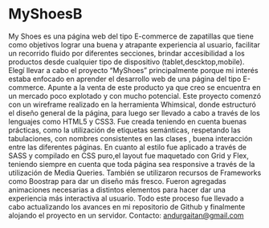 # MyShoesB
My Shoes es una página web del tipo E-commerce de zapatillas que tiene como objetivos lograr una buena y atrapante experiencia al usuario, facilitar un recorrido fluido por diferentes secciones, brindar accesibilidad a los productos desde  cualquier tipo de  dispositivo (tablet,descktop,mobile).
Elegí llevar a cabo el proyecto “MyShoes” principalmente porque mi interés estaba enfocado en aprender el desarrollo web de una página del tipo E-commerce. Apunte a la venta de este producto ya que creo se encuentra en un mercado poco explotado y con mucho potencial.
Este proyecto comenzó con un wireframe realizado en la herramienta Whimsical, donde estructuró el diseño general de la página,  para luego ser llevado a cabo a través de los lenguajes como HTML5 y CSS3. 
Fue creada teniendo en cuenta buenas prácticas, como la utilización de etiquetas semánticas, respetando las tabulaciones, con nombres consistentes en las clases , buena interacción entre las diferentes páginas.
En cuanto al estilo fue aplicado a través de SASS y compilado en CSS puro,el layout fue maquetado con Grid y Flex, teniendo siempre en cuenta que toda página sea responsive a través de la utilización de Media Queries. También se utilizaron recursos de Frameworks como Boostrap para dar un diseño más fresco. Fueron agregadas animaciones necesarias a distintos elementos para hacer dar una experiencia más interactiva al usuario. Todo este proceso fue llevado a cabo actualizando los avances en mi repositorio de Github y finalmente alojando el proyecto en un servidor. 
Contacto:
andurgaitan@gmail.com

